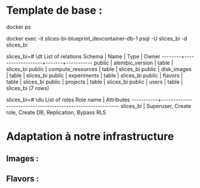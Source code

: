 # Template de base :

docker ps

docker exec -it slices-bi-blueprint_devcontainer-db-1 psql -U slices_bi -d slices_bi

slices_bi=# \dt
               List of relations
 Schema |       Name        | Type  |   Owner
--------+-------------------+-------+-----------
 public | alembic_version   | table | slices_bi
 public | compute_resources | table | slices_bi
 public | disk_images       | table | slices_bi
 public | experiments       | table | slices_bi
 public | flavors           | table | slices_bi
 public | projects          | table | slices_bi
 public | users             | table | slices_bi
(7 rows)

slices_bi=# \du
                             List of roles
 Role name |                         Attributes
-----------+------------------------------------------------------------
 slices_bi | Superuser, Create role, Create DB, Replication, Bypass RLS

# Adaptation à notre infrastructure 

## Images :



## Flavors :




